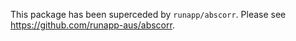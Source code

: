 
This package has been superceded by `runapp/abscorr`. Please see https://github.com/runapp-aus/abscorr.

